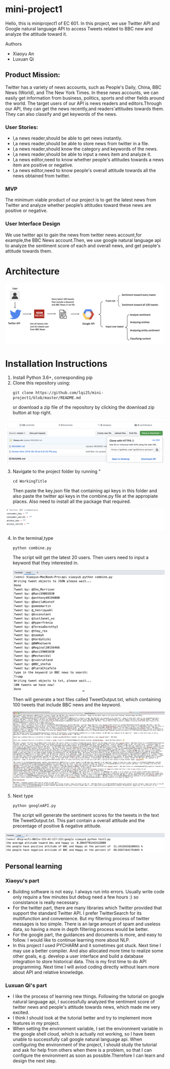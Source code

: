 
# mini-project1   

Hello, this is miniproject1 of EC 601. In this project, we use Twitter API and Google natural language API to access Tweets related to BBC new and analyze the attitude toward it.

Authors
- Xiaoyu An
- Luxuan Qi

## Product Mission:
Twitter has a variety of news accounts, such as People's Daily, China, BBC News (World), and The New York Times. In these news accounts, we can easily get information from business, politics, sports and other fields around the world. The target users of our API is news readers and editors.Through our API, they can get the news recently,and readers'attitudes towards them. They can also classify and get keywords of the news.   

### User Stories:  
- I,a news reader,should be able to get news instantly.
- I,a news reader,should be able to store news from twitter in a file.
- I,a news reader,should know the category and keywords of the news.
- I,a news reader,should be able to input a news item and analyze it.
- I,a news editor,need to know whether people's attitudes towards a news item are positive or negative.
- I,a news editor,need to know people's overall attitude towards all the news obtained from twitter.   

### MVP
The minimum viable product of our project is to get the latest news from Twitter and analyze whether people’s attitudes toward these news are positive or negative.

### User Interface Design
We use twitter api to gain the news from twitter news account,for example,the BBC News account.Then, we use google natural language api to analyze the sentiment score of each and overall news, and get people's attitude towards them.

# Architecture
<img src="https://github.com/lqi25/mini-project1/blob/master/img/Screen%20Shot%202019-09-29%20at%208.51.02%20PM.png"/> 

# Installation Instructions
1. Install Python 3.6+, corresponding pip
2. Clone this repository using:
   ```
   git clone https://github.com/lqi25/mini-project1/blob/master/README.md
   ```
   or download a zip file of the repository by clicking the download zip button at top right.
<img src="https://github.com/lqi25/mini-project1/blob/master/img/githubclone.png"/> 



3. Navigate to the project folder by running "
      ```
      cd WorkingTitle
      ```
      Then paste the key.json file that containing api keys in this folder and also paste the twitter api keys in the combine.py file at the appropiate places. Also need to install all the package that required.
 <img src="https://github.com/lqi25/mini-project1/blob/master/img/twitterkey1.png"/> 
 
 
 
4. In the terminal,type 
      ```
      python combine.py
      ```
      The script will get the latest 20 users. Then users need to input a keyword that they interested in. 
      
      <img src="https://github.com/lqi25/mini-project1/blob/master/img/twitterouput.png"/> 
      
      Then will generate a text files called TweetOutput.txt, which containing 100 tweets that include BBC news and the keyword.
      
     <img src="https://github.com/lqi25/mini-project1/blob/master/img/txt.png"/> 
     
     
5. Next type 
      ```
      python googleAPI.py
      ```
      The script will generate the sentiment scores for the tweets in the text file TweetOutput.txt. This part contain a overall attitude and the precentage of positive & negative attitude.
      
 <img src="https://github.com/lqi25/mini-project1/blob/master/img/googleoutput.png"/> 
          
## Personal learning

### Xiaoyu's part

- Building software is not easy. I always run into errors. Usually write code only require a few minutes but debug need a few hours :) so consistance is really necessary. 
- For the twitter part, there are many libraries which Twitter provided that support the standard Twitter API. I prefer TwitterSearch for its multifunction and convenience. But my filtering process of twitter messages is too simple. There is an large amount of spam and useless data, so having a more in depth filtering process would be better. 
- For the google part, the guidances and documents is more, and easy to follow. I would like to continue learning more about NLP. 
- In this project I used PYCHARM and it sometimes got stuck. Next time I may use a better compiler. And also allocated more time to realize some other goals, e.g. develop a user interface and build a database integration to store historical data. This is my first time to do API programming. Next time I will aviod coding directly without learn more about API and relative knowledge. 

### Luxuan Qi's part
- I like the process of learning new things. Following the tutorial on google natural language api, I successfully analyzed the sentiment score of twitter news and people's attitude towards news, which made me very excited.   
- I think I should look at the tutorial better and try to implement more features in my project.   
- When setting the environment variable, I set the environment variable in the google shell cloud, which is actually not working, so I have been unable to successfully call google natural language api. When configuring the environment of the project, I should study the tutorial and ask for help from others when there is a problem, so that I can configure the environment as soon as possible.Therefore I can learn and design the next step.




